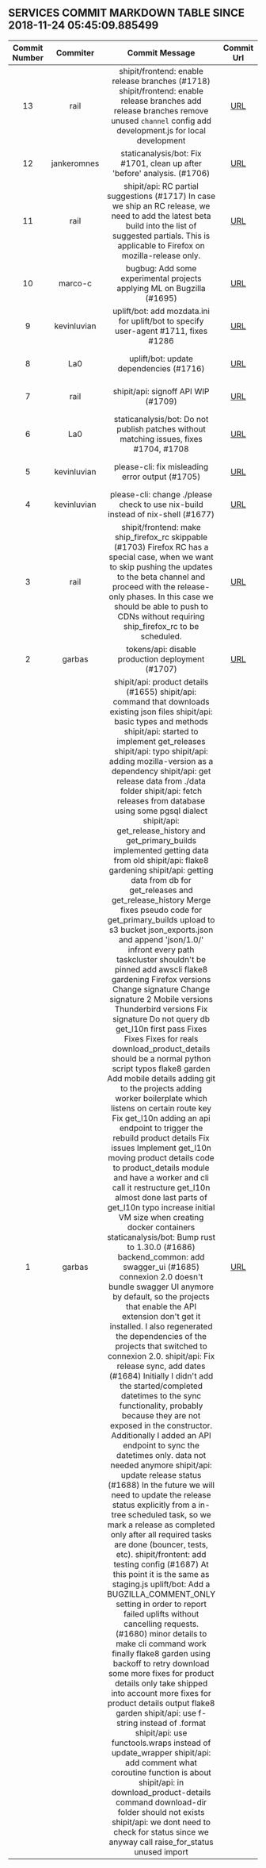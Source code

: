## SERVICES COMMIT MARKDOWN TABLE SINCE 2018-11-24 05:45:09.885499

| Commit Number | Commiter | Commit Message | Commit Url | Date | 
|:---:|:----:|:----------------------------------:|:------:|:----:| 
|13|rail|shipit/frontend: enable release branches (#1718)    shipit/frontend: enable release branches      add release branches    remove unused `channel` config    add development.js for local development|[URL](https://github.com/mozilla/release-services/commit/e278e5523f2e64ef97cdc5a99bc3201b2dc4e662)|2018-11-30 16:29:25
|12|jankeromnes|staticanalysis/bot: Fix #1701, clean up after 'before' analysis. (#1706)|[URL](https://github.com/mozilla/release-services/commit/59e200570ff180de1d4e9eac3296a8a14affb833)|2018-11-30 14:19:32
|11|rail|shipit/api: RC partial suggestions (#1717)  In case we ship an RC release, we need to add the latest beta build into  the list of suggested partials. This is applicable to Firefox on  mozilla-release only.|[URL](https://github.com/mozilla/release-services/commit/ba32844533d6357b483e700351402adf9538916c)|2018-11-29 20:30:59
|10|marco-c|bugbug: Add some experimental projects applying ML on Bugzilla (#1695)|[URL](https://github.com/mozilla/release-services/commit/83e1e3adfbdc1984c4b9b81e114f77d384150a38)|2018-11-29 17:04:36
|9|kevinluvian|uplift/bot: add mozdata.ini for uplift/bot to specify user-agent #1711, fixes #1286|[URL](https://github.com/mozilla/release-services/commit/6fd51a1df35bc074290c496f742408a2c1d0c308)|2018-11-29 13:52:09
|8|La0|uplift/bot: update dependencies (#1716)|[URL](https://github.com/mozilla/release-services/commit/0d863a5b87fc68bec504e243ee120cb3da296edd)|2018-11-29 10:51:35
|7|rail|shipit/api: signoff API WIP (#1709)|[URL](https://github.com/mozilla/release-services/commit/74243201c7440b99cde9e86ddc8f275bfd7b000d)|2018-11-27 12:49:10
|6|La0|staticanalysis/bot: Do not publish patches without matching issues, fixes #1704, #1708|[URL](https://github.com/mozilla/release-services/commit/43b84ba4807c81e1eb10891050e82ffa27c7bb1c)|2018-11-27 08:37:46
|5|kevinluvian|please-cli: fix misleading error output (#1705)|[URL](https://github.com/mozilla/release-services/commit/bd3823b22243eb577300a8458e85a6dc75db10da)|2018-11-26 21:31:48
|4|kevinluvian|please-cli: change ./please check to use nix-build instead of nix-shell (#1677)|[URL](https://github.com/mozilla/release-services/commit/91a6a96247406ae77e74c54275797375dca2e2e3)|2018-11-26 20:17:28
|3|rail|shipit/frontend: make ship_firefox_rc skippable (#1703)  Firefox RC has a special case, when we want to skip pushing the updates  to the beta channel and proceed with the release-only phases. In this  case we should be able to push to CDNs without requiring ship_firefox_rc  to be scheduled.|[URL](https://github.com/mozilla/release-services/commit/39aab8d39fdef891bbe4f0c3352a3ceac6637eb9)|2018-11-26 16:06:14
|2|garbas|tokens/api: disable production deployment (#1707)|[URL](https://github.com/mozilla/release-services/commit/0c2001d979bf9e46e633247a5f1ed3e10ac40ab8)|2018-11-26 16:03:36
|1|garbas|shipit/api: product details (#1655)    shipit/api: command that downloads existing json files      shipit/api: basic types and methods      shipit/api: started to implement get_releases      shipit/api: typo      shipit/api: adding mozilla-version as a dependency      shipit/api: get release data from ./data folder      shipit/api: fetch releases from database using some pgsql dialect      shipit/api: get_release_history and get_primary_builds implemented getting data from old      shipit/api: flake8 gardening      shipit/api: getting data from db for get_releases and get_release_history      Merge fixes      pseudo code for get_primary_builds      upload to s3 bucket      json_exports.json and append 'json/1.0/' infront every path      taskcluster shouldn't be pinned      add awscli      flake8 gardening      Firefox versions      Change signature      Change signature 2      Mobile versions      Thunderbird versions      Fix signature      Do not query db      get_l10n first pass      Fixes      Fixes      Fixes for reals      download_product_details should be a normal python script      typos      flake8 garden      Add mobile details      adding git to the projects      adding worker boilerplate which listens on certain route key      Fix get_l10n      adding an api endpoint to trigger the rebuild product details      Fix issues      Implement get_l10n      moving product details code to product_details module and have a worker and cli call it      restructure get_l10n almost done      last parts of get_l10n      typo      increase initial VM size when creating docker containers      staticanalysis/bot: Bump rust to 1.30.0 (#1686)      backend_common: add swagger_ui (#1685)    connexion 2.0 doesn't bundle swagger UI anymore by default, so the  projects that enable the API extension don't get it installed. I also  regenerated the dependencies of the projects that switched to connexion  2.0.      shipit/api: Fix release sync, add dates (#1684)    Initially I didn't add the started/completed datetimes to the sync  functionality, probably because they are not exposed in the constructor.    Additionally I added an API endpoint to sync the datetimes only.      data not needed anymore      shipit/api: update release status (#1688)    In the future we will need to update the release status explicitly from  a in-tree scheduled task, so we mark a release as completed only after  all required tasks are done (bouncer, tests, etc).      shipit/frontent: add testing config (#1687)    At this point it is the same as staging.js      uplift/bot: Add a BUGZILLA_COMMENT_ONLY setting in order to report failed uplifts without cancelling requests. (#1680)      minor details to make cli command work finally      flake8 garden      using backoff to retry download      some more fixes for product details      only take shipped into account      more fixes for product details output      flake8 garden      shipit/api: use f-string instead of .format      shipit/api: use functools.wraps instead of update_wrapper      shipit/api: add comment what coroutine function is about      shipit/api: in download_product-details command download-dir folder should not exists      shipit/api: we dont need to check for status since we anyway call raise_for_status      unused import|[URL](https://github.com/mozilla/release-services/commit/c20f2b1bb975d23b7ef93581de39bfa28f9e60cf)|2018-11-26 14:23:54



